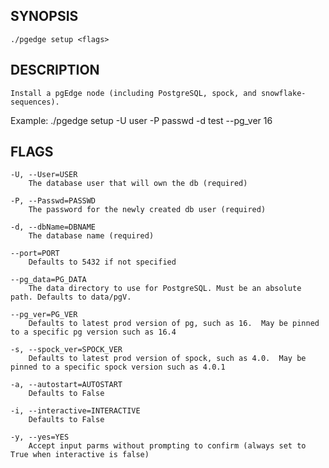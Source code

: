 
## SYNOPSIS
    ./pgedge setup <flags>

## DESCRIPTION
    Install a pgEdge node (including PostgreSQL, spock, and snowflake-sequences).

Example: ./pgedge setup -U user -P passwd -d test --pg_ver 16

## FLAGS
    -U, --User=USER
        The database user that will own the db (required)
    
    -P, --Passwd=PASSWD
        The password for the newly created db user (required)
    
    -d, --dbName=DBNAME
        The database name (required)
    
    --port=PORT
        Defaults to 5432 if not specified
    
    --pg_data=PG_DATA
        The data directory to use for PostgreSQL. Must be an absolute path. Defaults to data/pgV.
    
    --pg_ver=PG_VER
        Defaults to latest prod version of pg, such as 16.  May be pinned to a specific pg version such as 16.4
    
    -s, --spock_ver=SPOCK_VER
        Defaults to latest prod version of spock, such as 4.0.  May be pinned to a specific spock version such as 4.0.1
    
    -a, --autostart=AUTOSTART
        Defaults to False
    
    -i, --interactive=INTERACTIVE
        Defaults to False
    
    -y, --yes=YES
        Accept input parms without prompting to confirm (always set to True when interactive is false)
    
